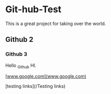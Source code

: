 # Git-hub-Test
This is a great project for taking over the world.
## Github 2
### Github 3
Hello <sub>Github</sub> HI.

[www.google.com](www.google.com)

[testing links](/Testing links)

